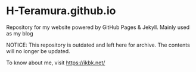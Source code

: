 # H-Teramura.github.io
Repository for my website powered by GitHub Pages & Jekyll. Mainly used as my blog

NOTICE:
This repository is outdated and left here for archive. The contents will no longer be updated.

To know about me, visit https://ikbk.net/
